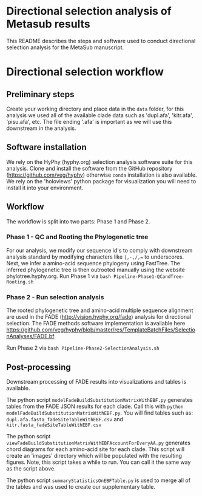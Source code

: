
# Directional selection analysis of Metasub results

This README describes the steps and software used to conduct directional selection analysis for the MetaSub manuscript.

# Directional selection workflow

## Preliminary steps

Create your working directory and place data in the `data` folder, for this analysis we used all of the available clade data such as 'dupl.afa', 'kitr.afa', 'pisu.afa', etc. The file ending '.afa' is important as we will use this downstream in the analysis.

## Software installation

We rely on the HyPhy (hyphy.org) selection analysis software suite for this analysis. Clone and install the software from the GitHub repository (https://github.com/veg/hyphy) otherwise `conda` installation is also available. We rely on the 'holoviews' python package for visualization you will need to install it into your environment.

## Workflow

The workflow is split into two parts: Phase 1 and Phase 2. 

### Phase 1 - QC and Rooting the Phylogenetic tree

For our analysis, we modify our sequence id's to comply with downstream analysis standard by modifying characters like `|,-,/,=` to underscores. Next, we infer a amino-acid sequence phylogeny using FastTree. The inferred phylogenetic tree is then outrooted manually using the website phylotree.hyphy.org. Run Phase 1 via `bash Pipeline-Phase1-QCandTree-Rooting.sh`

### Phase 2 - Run selection analysis

The rooted phylogenetic tree and amino-acid multiple sequence alignment are used in the FADE (http://vision.hyphy.org/fade) analysis for directional selection. The FADE methods software implementation is available here https://github.com/veg/hyphy/blob/master/res/TemplateBatchFiles/SelectionAnalyses/FADE.bf 

Run Phase 2 via `bash Pipeline-Phase2-SelectionAnalysis.sh`

## Post-processing

Downstream processing of FADE results into visualizations and tables is available. 
 
The python script `modelFadeBuildSubstitutionMatrixWithEBF.py` generates tables from the FADE JSON results for each clade. Call this with `python modelFadeBuildSubstitutionMatrixWithEBF.py`. You will find tables such as: `dupl.afa.fasta_fadeSiteTableWithEBF.csv` and `kitr.fasta_fadeSiteTableWithEBF.csv`

The python script `viewFadeBuildSubstitutionMatrixWithEBFAccountForEveryAA.py` generates chord diagrams for each amino-acid site for each clade. This script will create an 'images' directory which will be populated with the resulting figures. Note, this script takes a while to run. You can call it the same way as the script above.

The python script `summaryStatisticsOnEBFTable.py` is used to merge all of the tables and was used to create our supplementary table.
